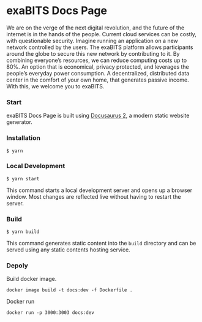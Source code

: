 # exaBITS Docs Page

We are on the verge of the next digital revolution, and the future of the internet is in the hands of the people. Current cloud services can be costly, with questionable security. Imagine running an application on a new network controlled by the users. The exaBITS platform allows participants around the globe to secure this new network by contributing to it. By combining everyone’s resources, we can reduce computing costs up to 80%. An option that is economical, privacy protected, and leverages the people’s everyday power consumption. A decentralized, distributed data center in the comfort of your own home, that generates passive income. With this, we welcome you to exaBITS.

### Start

exaBITS Docs Page is built using [Docusaurus 2](https://docusaurus.io/), a modern static website generator.

### Installation

```
$ yarn
```

### Local Development

```
$ yarn start
```

This command starts a local development server and opens up a browser window. Most changes are reflected live without having to restart the server.

### Build

```
$ yarn build
```

This command generates static content into the `build` directory and can be served using any static contents hosting service.

### Depoly

Build docker image.

```
docker image build -t docs:dev -f Dockerfile .
```

Docker run

```
docker run -p 3000:3003 docs:dev
```
